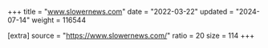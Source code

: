 +++
title = "www.slowernews.com"
date = "2022-03-22"
updated = "2024-07-14"
weight = 116544

[extra]
source = "https://www.slowernews.com/"
ratio = 20
size = 114
+++
